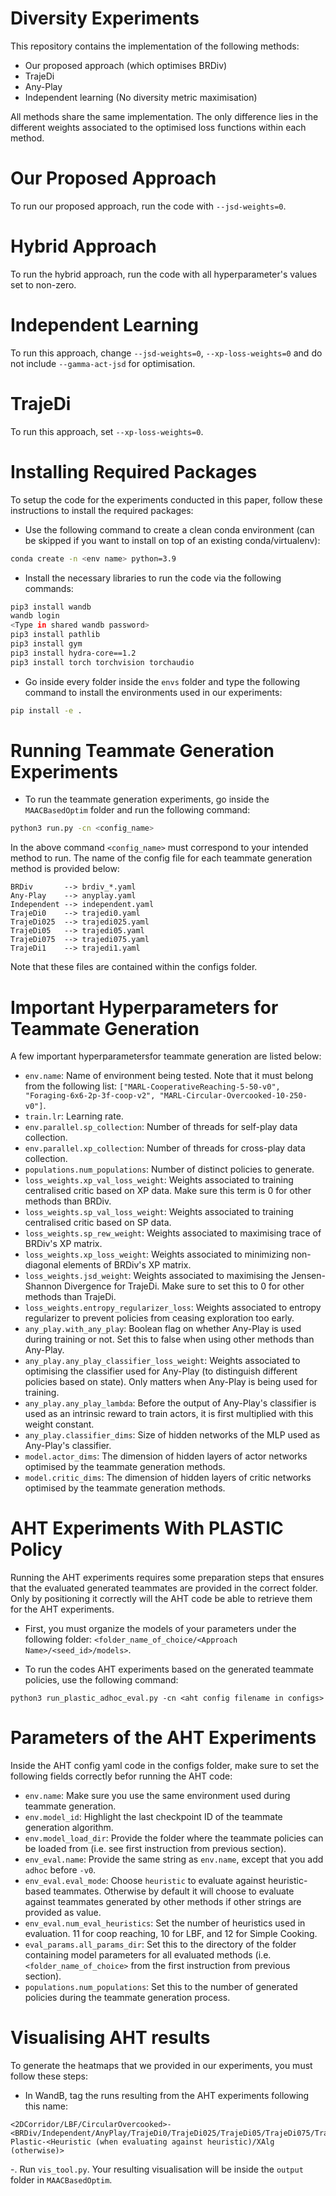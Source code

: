 # Diversity Experiments
This repository contains the implementation of the following methods:

- Our proposed approach (which optimises BRDiv)
- TrajeDi
- Any-Play
- Independent learning (No diversity metric maximisation)

All methods share the same implementation. The only difference lies in the different weights associated to the optimised loss functions within each method.

# Our Proposed Approach

To run our proposed approach, run the code with ``--jsd-weights=0``.

# Hybrid Approach

To run the hybrid approach, run the code with all hyperparameter's values set to non-zero.

# Independent Learning

To run this approach, change ``--jsd-weights=0``, ``--xp-loss-weights=0`` and do not include ``--gamma-act-jsd`` for optimisation.

# TrajeDi

To run this approach, set ``--xp-loss-weights=0``.

# Installing Required Packages
To setup the code for the experiments conducted in this paper, follow these instructions to install the required packages:
- Use the following command to create a clean conda environment (can be skipped if you want to install on top of an existing conda/virtualenv):
```bash
conda create -n <env name> python=3.9
```

- Install the necessary libraries to run the code via the following commands:
```bash
pip3 install wandb
wandb login
<Type in shared wandb password>
pip3 install pathlib
pip3 install gym
pip3 install hydra-core==1.2
pip3 install torch torchvision torchaudio
```

- Go inside every folder inside the ```envs``` folder and type the following command to install the environments used in our experiments:
```bash
pip install -e .
```

# Running Teammate Generation Experiments

- To run the teammate generation experiments, go inside the ```MAACBasedOptim``` folder and run the following command:
```bash
python3 run.py -cn <config_name>
```
In the above command ```<config_name>``` must correspond to your intended method to run. The name of the config file for each teammate generation method is provided below:
```
BRDiv       --> brdiv_*.yaml
Any-Play    --> anyplay.yaml
Independent --> independent.yaml
TrajeDi0    --> trajedi0.yaml
TrajeDi025  --> trajedi025.yaml
TrajeDi05   --> trajedi05.yaml
TrajeDi075  --> trajedi075.yaml
TrajeDi1    --> trajedi1.yaml
```
Note that these files are contained within the configs folder.

# Important Hyperparameters for Teammate Generation

A few important hyperparametersfor teammate generation are listed below:
- ``env.name``: Name of environment being tested. Note that it must belong from the following list: ``["MARL-CooperativeReaching-5-50-v0", "Foraging-6x6-2p-3f-coop-v2", "MARL-Circular-Overcooked-10-250-v0"]``. 
- ``train.lr``: Learning rate.
- ``env.parallel.sp_collection``: Number of threads for self-play data collection.
- ``env.parallel.xp_collection``: Number of threads for cross-play data collection.
- ``populations.num_populations``: Number of distinct policies to generate.
- ``loss_weights.xp_val_loss_weight``: Weights associated to training centralised critic based on XP data. Make sure this term is 0 for other methods than BRDiv.
- ``loss_weights.sp_val_loss_weight``: Weights associated to training centralised critic based on SP data.
- ``loss_weights.sp_rew_weight``: Weights associated to maximising trace of BRDiv's XP matrix.
- ``loss_weights.xp_loss_weight``: Weights associated to minimizing non-diagonal elements of BRDiv's XP matrix.
- ``loss_weights.jsd_weight``: Weights associated to maximising the Jensen-Shannon Divergence for TrajeDi. Make sure to set this to 0 for other methods than TrajeDi.
- ``loss_weights.entropy_regularizer_loss``: Weights associated to entropy regularizer to prevent policies from ceasing exploration too early.
- ``any_play.with_any_play``: Boolean flag on whether Any-Play is used during training or not. Set this to false when using other methods than Any-Play.
- ``any_play.any_play_classifier_loss_weight``: Weights associated to optimising the classifier used for Any-Play (to distinguish different policies based on state). Only matters when Any-Play is being used for training.
- ``any_play.any_play_lambda``: Before the output of Any-Play's classifier is used as an intrinsic reward to train actors, it is first multiplied with this weight constant.
- ``any_play.classifier_dims``: Size of hidden networks of the MLP used as Any-Play's classifier.  
- ``model.actor_dims``: The dimension of hidden layers of actor networks optimised by the teammate generation methods.
- ``model.critic_dims``: The dimension of hidden layers of critic networks optimised by the teammate generation methods.

# AHT Experiments With PLASTIC Policy

Running the AHT experiments requires some preparation steps that ensures that the evaluated generated teammates are provided in the correct folder. Only by positioning it correctly will the AHT code be able to retrieve them for the AHT experiments. 

- First, you must organize the models of your parameters under the following folder: 
```<folder_name_of_choice/<Approach Name>/<seed_id>/models>```.

- To run the codes AHT experiments based on the generated teammate policies, use the following command:
```
python3 run_plastic_adhoc_eval.py -cn <aht config filename in configs>
```

# Parameters of the AHT Experiments
Inside the AHT config yaml code in the configs folder, make sure to set the following fields correctly befor running the AHT code:
- ``env.name``: Make sure you use the same environment used during teammate generation.
- ``env.model_id``: Highlight the last checkpoint ID of the teammate generation algorithm.
- ``env.model_load_dir``: Provide the folder where the teammate policies can be loaded from (i.e. see first instruction from previous section).
- ``env_eval.name``: Provide the same string as ``env.name``, except that you add ``adhoc`` before ``-v0``.
- ``env_eval.eval_mode``: Choose ``heuristic`` to evaluate against heuristic-based teammates. Otherwise by default it will choose to evaluate against teammates generated by other methods if other strings are provided as value.
- ``env_eval.num_eval_heuristics``: Set the number of heuristics used in evaluation. 11 for coop reaching, 10 for LBF, and 12 for Simple Cooking.
- ``eval_params.all_params_dir``: Set this to the directory of the folder containing model parameters for all evaluated methods (i.e. ``<folder_name_of_choice>`` from the first instruction from previous section).
- ``populations.num_populations``: Set this to the number of generated policies during the teammate generation process. 

# Visualising AHT results
To generate the heatmaps that we provided in our experiments, you must follow these steps:

- In WandB, tag the runs resulting from the AHT experiments following this name:
```
<2DCorridor/LBF/CircularOvercooked>-<BRDiv/Independent/AnyPlay/TrajeDi0/TrajeDi025/TrajeDi05/TrajeDi075/TrajeDi1>-Plastic-<Heuristic (when evaluating against heuristic)/XAlg (otherwise)>
```

-. Run ``vis_tool.py``. Your resulting visualisation will be inside the ``output`` folder in ``MAACBasedOptim``.
